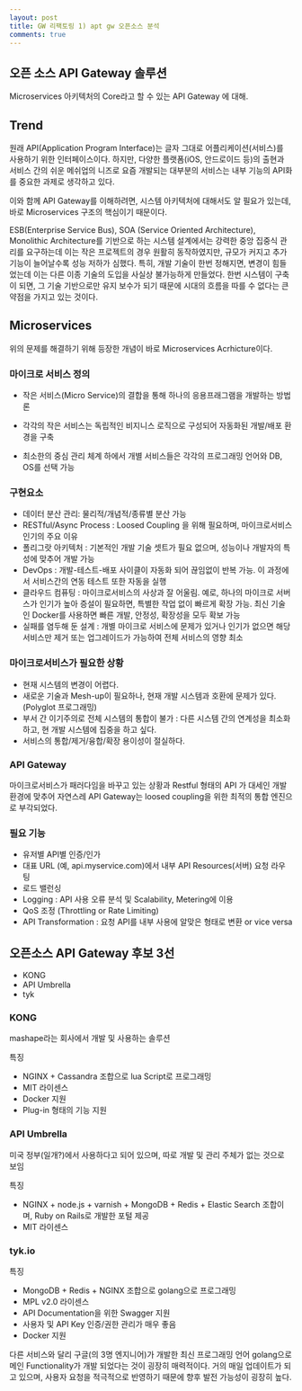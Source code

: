 ```yaml
---
layout: post
title: GW 리팩토링 1) apt gw 오픈소스 분석
comments: true
---
```


## 오픈 소스 API Gateway 솔루션

Microservices 아키텍처의 Core라고 할 수 있는 API Gateway 에 대해.

## Trend

원래 API(Application Program Interface)는 글자 그대로 어플리케이션(서비스)를 사용하기 위한 인터페이스이다. 하지만, 다양한 플랫폼(iOS, 안드로이드 등)의 출현과 서비스 간의 쉬운 메쉬업의 니즈로 요즘 개발되는 대부분의 서비스는 내부 기능의 API화를 중요한 과제로 생각하고 있다.

이와 함께 API Gateway를 이해하려면, 시스템 아키텍처에 대해서도 알 필요가 있는데, 바로 Microservices 구조의 핵심이기 때문이다.

ESB(Enterprise Service Bus), SOA (Service Oriented Architecture), Monolithic Architecture를 기반으로 하는 시스템 설계에서는 강력한 중앙 집중식 관리를 요구하는데 이는 작은 프로젝트의 경우 원활히 동작하였지만, 규모가 커지고 추가 기능이 늘어날수록 성능 저하가 심했다. 특히, 개발 기술이 한번 정해지면, 변경이 힘들었는데 이는 다른 이종 기술의 도입을 사실상 불가능하게 만들었다. 한번 시스템이 구축이 되면, 그 기술 기반으로만 유지 보수가 되기 때문에 시대의 흐름을 따를 수 없다는 큰 약점을 가지고 있는 것이다.

## Microservices

위의 문제를 해결하기 위해 등장한 개념이 바로 Microservices Acrhicture이다.

### 마이크로 서비스 정의

 - 작은 서비스(Micro Service)의 결합을 통해 하나의 응용프래그램을 개발하는 방법론

 - 각각의 작은 서비스는 독립적인 비지니스 로직으로 구성되어 자동화된 개발/배포 환경을 구축

 - 최소한의 중심 관리 체계 하에서 개별 서비스들은 각각의 프로그래밍 언어와 DB, OS를 선택 가능

### 구현요소

 - 데이터 분산 관리: 물리적/개념적/종류별 분산 가능
 - RESTful/Async Process : Loosed Coupling 을 위해 필요하며, 마이크로서비스 인기의 주요 이유
 - 폴리그랏 아키텍처 : 기본적인 개발 기술 셋트가 필요 없으며, 성능이나 개발자의 특성에 맞추어 개발 가능
 - DevOps : 개발-테스트-배포 사이클이 자동화 되어 끊임없이 반복 가능. 이 과정에서 서비스간의 연동 테스트 또한 자동을 실행
 - 클라우드 컴퓨팅 : 마이크로서비스의 사상과 잘 어울림. 예로, 하나의 마이크로 서버스가 인기가 높아 증설이 필요하면, 특별한 작업 없이 빠르게 확장 가능. 최신 기술인 Docker를 사용하면 빠른 개발, 안정성, 확장성을 모두 확보 가능
 - 실패를 염두해 둔 설계 : 개별 마이크로 서비스에 문제가 있거나 인기가 없으면 해당 서비스만 제거 또는 업그레이드가 가능하여 전체 서비스의 영향 최소

### 마이크로서비스가 필요한 상황

 - 현재 시스템의 변경이 어렵다.
 - 새로운 기술과 Mesh-up이 필요하나, 현재 개발 시스템과 호환에 문제가 있다. (Polyglot 프로그래밍)
 - 부서 간 이기주의로 전체 시스템의 통합이 불가 : 다른 시스템 간의 연계성을 최소화 하고, 현 개발 시스템에 집중을 하고 싶다.
 - 서비스의 통합/제거/융합/확장 용이성이 절실하다.

### API Gateway

마이크로서비스가 패러다임을 바꾸고 있는 상황과 Restful 형태의 API 가 대세인 개발 환경에 맞추어 자연스레 API Gateway는 loosed coupling을 위한 최적의 통합 엔진으로 부각되었다.

### 필요 기능

 - 유저별 API별 인증/인가
 - 대표 URL (예, api.myservice.com)에서 내부 API Resources(서버) 요청 라우팅
 - 로드 밸런싱
 - Logging : API 사용 오류 분석 및 Scalability, Metering에 이용
 - QoS 조정 (Throttling or Rate Limiting)
 - API Transformation : 요청 API를 내부 사용에 알맞은 형태로 변환 or vice versa

## 오픈소스 API Gateway 후보 3선

 - KONG
 - API Umbrella
 - tyk

### KONG

mashape라는 회사에서 개발 및 사용하는 솔루션

특징

 - NGINX + Cassandra 조합으로 lua Script로 프로그래밍
 - MIT 라이센스
 - Docker 지원
 - Plug-in 형태의 기능 지원

### API Umbrella

미국 정부(일개?)에서 사용하다고 되어 있으며, 따로 개발 및 관리 주체가 없는 것으로 보임

특징

 - NGINX + node.js + varnish + MongoDB + Redis + Elastic Search 조합이며, Ruby on Rails로 개발한 포털 제공
 - MIT 라이센스

### tyk.io

특징

 - MongoDB + Redis + NGINX 조합으로 golang으로 프로그래밍
 - MPL v2.0 라이센스
 - API Documentation을 위한 Swagger 지원
 - 사용자 및 API Key 인증/권한 관리가 매우 좋음
 - Docker 지원

다른 서비스와 달리 구글(의 3명 엔지니어)가 개발한 최신 프로그래밍 언어 golang으로 메인 Functionality가 개발 되었다는 것이 굉장히 매력적이다. 거의 매일 업데이트가 되고 있으며, 사용자 요청을 적극적으로 반영하기 때문에 향후 발전 가능성이 굉장히 높다.

